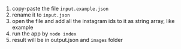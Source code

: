 1. copy-paste the file `input.example.json`
2. rename it to `input.json`
3. open the file and add all the instagram ids to it as string array, like example
4. run the app by `node index`
5. result will be in output.json and `images` folder
